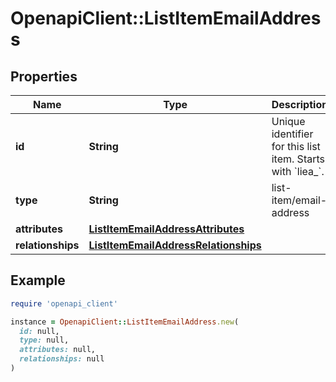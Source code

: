 # OpenapiClient::ListItemEmailAddress

## Properties

| Name | Type | Description | Notes |
| ---- | ---- | ----------- | ----- |
| **id** | **String** | Unique identifier for this list item. Starts with &#x60;liea_&#x60;. | [optional] |
| **type** | **String** | list-item/email-address | [optional] |
| **attributes** | [**ListItemEmailAddressAttributes**](ListItemEmailAddressAttributes.md) |  | [optional] |
| **relationships** | [**ListItemEmailAddressRelationships**](ListItemEmailAddressRelationships.md) |  | [optional] |

## Example

```ruby
require 'openapi_client'

instance = OpenapiClient::ListItemEmailAddress.new(
  id: null,
  type: null,
  attributes: null,
  relationships: null
)
```

